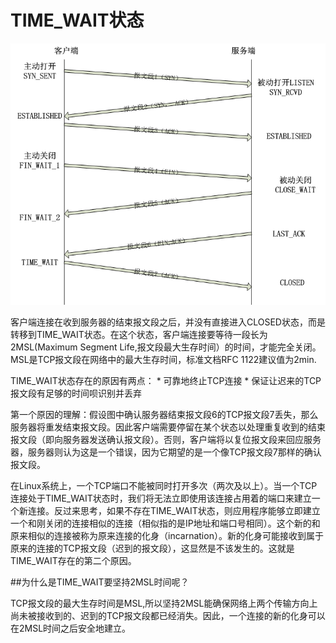 TIME_WAIT状态
=========================================

![Alt TCP连接的建立与关闭过程](images/TCP_connect_close.png)


客户端连接在收到服务器的结束报文段之后，并没有直接进入CLOSED状态，而是转移到TIME_WAIT状态。在这个状态，客户端连接要等待一段长为2MSL(Maximum Segment Life,报文段最大生存时间）的时间，才能完全关闭。MSL是TCP报文段在网络中的最大生存时间，标准文档RFC 1122建议值为2min.

TIME_WAIT状态存在的原因有两点：
	* 可靠地终止TCP连接
	* 保证让迟来的TCP报文段有足够的时间呗识别并丢弃

第一个原因的理解：假设图中确认服务器结束报文段6的TCP报文段7丢失，那么服务器将重发结束报文段。因此客户端需要停留在某个状态以处理重复收到的结束报文段（即向服务器发送确认报文段）。否则，客户端将以复位报文段来回应服务器，服务器则认为这是一个错误，因为它期望的是一个像TCP报文段7那样的确认报文段。

在Linux系统上，一个TCP端口不能被同时打开多次（两次及以上）。当一个TCP连接处于TIME_WAIT状态时，我们将无法立即使用该连接占用着的端口来建立一个新连接。反过来思考，如果不存在TIME_WAIT状态，则应用程序能够立即建立一个和刚关闭的连接相似的连接（相似指的是IP地址和端口号相同）。这个新的和原来相似的连接被称为原来连接的化身（incarnation）。新的化身可能接收到属于原来的连接的TCP报文段（迟到的报文段），这显然是不该发生的。这就是TIME_WAIT存在的第二个原因。

##为什么是TIME_WAIT要坚持2MSL时间呢？

TCP报文段的最大生存时间是MSL,所以坚持2MSL能确保网络上两个传输方向上尚未被接收到的、迟到的TCP报文段都已经消失。因此，一个连接的新的化身可以在2MSL时间之后安全地建立。
